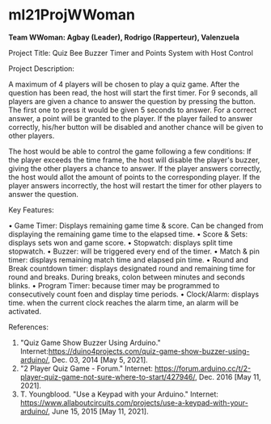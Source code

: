 # ml21ProjWWoman

**Team WWoman: Agbay (Leader), Rodrigo (Rapperteur), Valenzuela**

Project Title: Quiz Bee Buzzer Timer and Points System with Host Control

Project Description:

A maximum of 4 players will be chosen to play a quiz game. After the question has been read, the host will start the first timer. For 9 seconds, all players are given a chance to answer the question by pressing the button. The first one to press it would be given 5 seconds to answer. For a correct answer, a point will be granted to the player.  If the player failed to answer correctly, his/her button will be disabled and another chance will be given to other players.

The host would be able to control the game following a few conditions:
	If the player exceeds the time frame, the host will disable the player's buzzer, giving the other players a chance to answer. 
	If the player answers correctly, the host would allot the amount of points to the corresponding player.
	If the player answers incorrectly, the host will restart the timer for other players to answer the question.

Key Features:

• Game Timer: Displays remaining game time & score. Can be changed from displaying the remaining game time to the elapsed time.
• Score & Sets: displays sets won and game score.
• Stopwatch: displays split time stopwatch.
• Buzzer: will be triggered every end of the timer.
• Match & pin timer: displays remaining match time and elapsed pin time.
• Round and Break countdown timer: displays designated round and remaining time for round and breaks. During breaks, colon between minutes and seconds blinks.
• Program Timer: because timer may be programmed to consecutively count foen and display time periods.
• Clock/Alarm: displays time. when the current clock reaches the alarm time, an alarm will be activated.

References:

1. "Quiz Game Show Buzzer Using Arduino." Internet:https://duino4projects.com/quiz-game-show-buzzer-using-arduino/, Dec. 03, 2014 [May 5, 2021].
2. "2 Player Quiz Game - Forum." Internet: https://forum.arduino.cc/t/2-player-quiz-game-not-sure-where-to-start/427946/, Dec. 2016 [May 11, 2021].
3. T. Youngblood. "Use a Keypad with your Arduino." Internet: https://www.allaboutcircuits.com/projects/use-a-keypad-with-your-arduino/, June 15, 2015 [May 11, 2021].
